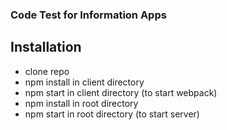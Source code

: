 ### Code Test for Information Apps

## Installation
- clone repo
- npm install in client directory
- npm start in client directory (to start webpack)
- npm install in root directory
- npm start in root directory (to start server)
